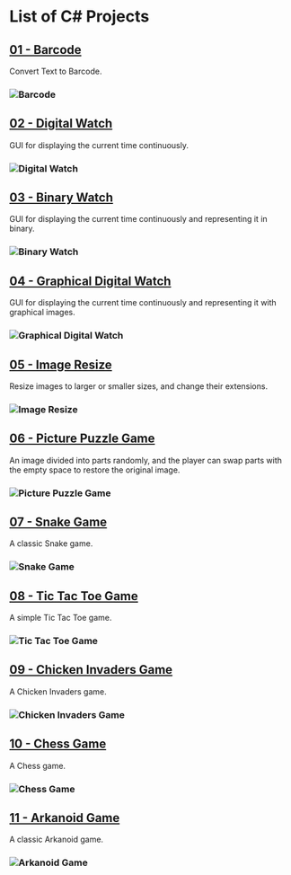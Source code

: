 # List of C# Projects

## [01 - Barcode](C%23%20Projects/01-%20Barcode)
Convert Text to Barcode.

### ![Barcode](C%23%20Projects/Graphics/Resources/Barcode.PNG)

## [02 - Digital Watch](C%23%20Projects/02-%20Digital%20Watch)
GUI for displaying the current time continuously.

### ![Digital Watch](C%23%20Projects/Graphics/Resources/digital_watch.PNG)

## [03 - Binary Watch](C%23%20Projects/03-%20Binary%20Watch)
GUI for displaying the current time continuously and representing it in binary.

### ![Binary Watch](C%23%20Projects/Graphics/Resources/binary_watch.PNG)

## [04 - Graphical Digital Watch](C%23%20Projects/04-%20Graphical%20Digital%20watch)
GUI for displaying the current time continuously and representing it with graphical images.

### ![Graphical Digital Watch](C%23%20Projects/Graphics/Resources/graphical_digital_watch.PNG)

## [05 - Image Resize](C%23%20Projects/05-%20Image%20Resize)
Resize images to larger or smaller sizes, and change their extensions.

### ![Image Resize](C%23%20Projects/Graphics/Resources/image_resize.PNG)

## [06 - Picture Puzzle Game](C%23%20Projects/06-%20Picture%20Puzzle%20Game)
An image divided into parts randomly, and the player can swap parts with the empty space to restore the original image.

### ![Picture Puzzle Game](C%23%20Projects/Graphics/Resources/puzzle_game.PNG)

## [07 - Snake Game](C%23%20Projects/07-%20Snake%20Game)
A classic Snake game.

### ![Snake Game](C%23%20Projects/Graphics/Resources/snake_game.jpg)

## [08 - Tic Tac Toe Game](C%23%20Projects/08-%20Tic%20Tac%20Toe%20Game)
A simple Tic Tac Toe game.

### ![Tic Tac Toe Game](C%23%20Projects/Graphics/Resources/Tic%20Tac%20Toe.PNG)

## [09 - Chicken Invaders Game](C%23%20Projects/09-%20Chicken%20Invaders%20Game)
A Chicken Invaders game.

### ![Chicken Invaders Game](C%23%20Projects/Graphics/Resources/Chicken%20Invaders.PNG)

## [10 - Chess Game](C%23%20Projects/10-%20Chess%20Game)
A Chess game.

### ![Chess Game](C%23%20Projects/Graphics/Resources/Chess.PNG)

## [11 - Arkanoid Game](C%23%20Projects/11-%20Arkanoid%20Game)
A classic Arkanoid game.

### ![Arkanoid Game](C%23%20Projects/Graphics/Resources/Arkanoid.PNG)
